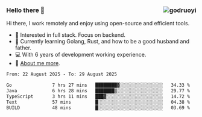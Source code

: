 ### Hello there 👋 <img align="right" src="https://github-readme-stats.vercel.app/api?username=godruoyi&show_icons=true" alt="godruoyi" />

Hi there, I work remotely and enjoy using open-source and efficient tools.

- 🔭 Interested in full stack. Focus on backend.
- 🌱 Currently learning Golang, Rust, and how to be a good husband and father.
- 💻 With 6 years of development working experience.
- 👒 [About me more](https://godruoyi.com/posts/about-godruoyi).



<!--START_SECTION:waka-->

```txt
From: 22 August 2025 - To: 29 August 2025

Go               7 hrs 27 mins   ████████▓░░░░░░░░░░░░░░░░   34.33 %
Java             6 hrs 28 mins   ███████▒░░░░░░░░░░░░░░░░░   29.77 %
TypeScript       3 hrs 11 mins   ███▓░░░░░░░░░░░░░░░░░░░░░   14.72 %
Text             57 mins         █░░░░░░░░░░░░░░░░░░░░░░░░   04.38 %
BUILD            48 mins         █░░░░░░░░░░░░░░░░░░░░░░░░   03.69 %
```

<!--END_SECTION:waka-->
